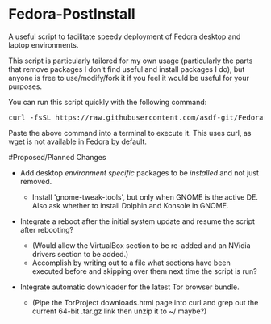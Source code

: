Fedora-PostInstall
==================

A useful script to facilitate speedy deployment of Fedora desktop and laptop environments.

This script is particularly tailored for my own usage (particularly the parts that remove packages I don't find useful and install packages I do), but anyone is free to use/modify/fork it if you feel it would be useful for your purposes.

You can run this script quickly with the following command:
<pre>curl -fsSL https://raw.githubusercontent.com/asdf-git/Fedora-PostInstall/master/Fedora.sh -o /tmp/Fedora.sh && sudo sh /tmp/Fedora.sh</pre>

Paste the above command into a terminal to execute it. This uses curl, as wget is not available in Fedora by default.


#Proposed/Planned Changes
- Add desktop *environment specific* packages to be *installed* and not just removed.
  - Install 'gnome-tweak-tools', but only when GNOME is the active DE. Also ask whether to install Dolphin and Konsole in GNOME.

- Integrate a reboot after the initial system update and resume the script after rebooting?
  - (Would allow the VirtualBox section to be re-added and an NVidia drivers section to be added.)
  - Accomplish by writing out to a file what sections have been executed before and skipping over them next time the script is run?

- Integrate automatic downloader for the latest Tor browser bundle.
  - (Pipe the TorProject downloads.html page into curl and grep out the current 64-bit .tar.gz link then unzip it to ~/ maybe?)

